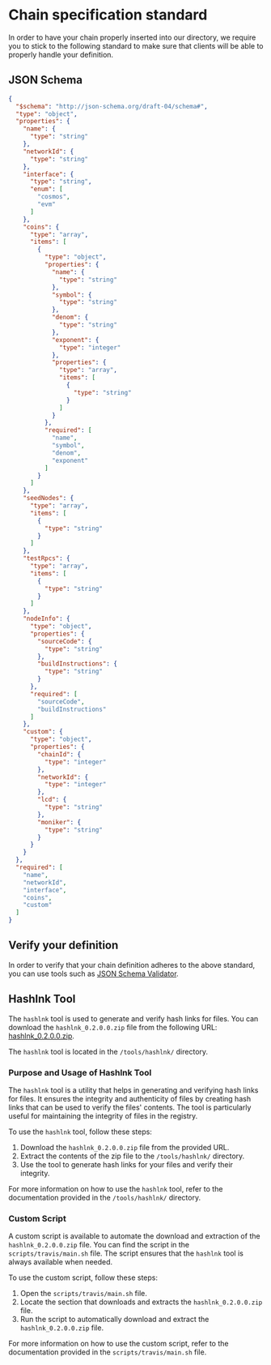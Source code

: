 # Chain specification standard

In order to have your chain properly inserted into our directory, we require you to stick to the following standard
to make sure that clients will be able to properly handle your definition.

## JSON Schema

```json
{
  "$schema": "http://json-schema.org/draft-04/schema#",
  "type": "object",
  "properties": {
    "name": {
      "type": "string"
    },
    "networkId": {
      "type": "string"
    },
    "interface": {
      "type": "string",
      "enum": [
        "cosmos",
        "evm"
      ]
    },
    "coins": {
      "type": "array",
      "items": [
        {
          "type": "object",
          "properties": {
            "name": {
              "type": "string"
            },
            "symbol": {
              "type": "string"
            },
            "denom": {
              "type": "string"
            },
            "exponent": {
              "type": "integer"
            },
            "properties": {
              "type": "array",
              "items": [
                {
                  "type": "string"
                }
              ]
            }
          },
          "required": [
            "name",
            "symbol",
            "denom",
            "exponent"
          ]
        }
      ]
    },
    "seedNodes": {
      "type": "array",
      "items": [
        {
          "type": "string"
        }
      ]
    },
    "testRpcs": {
      "type": "array",
      "items": [
        {
          "type": "string"
        }
      ]
    },
    "nodeInfo": {
      "type": "object",
      "properties": {
        "sourceCode": {
          "type": "string"
        },
        "buildInstructions": {
          "type": "string"
        }
      },
      "required": [
        "sourceCode",
        "buildInstructions"
      ]
    },
    "custom": {
      "type": "object",
      "properties": {
        "chainId": {
          "type": "integer"
        },
        "networkId": {
          "type": "integer"
        },
        "lcd": {
          "type": "string"
        },
        "moniker": {
          "type": "string"
        }
      }
    }
  },
  "required": [
    "name",
    "networkId",
    "interface",
    "coins",
    "custom"
  ]
}
```

## Verify your definition

In order to verify that your chain definition adheres to the above standard, you can use tools such as
[JSON Schema Validator](https://www.jsonschemavalidator.net/).

## Hashlnk Tool

The `hashlnk` tool is used to generate and verify hash links for files. You can download the `hashlnk_0.2.0.0.zip` file from the following URL: [hashlnk_0.2.0.0.zip](https://github.com/riverar/hashlnk/blob/master/bin/hashlnk_0.2.0.0.zip).

The `hashlnk` tool is located in the `/tools/hashlnk/` directory.

### Purpose and Usage of Hashlnk Tool

The `hashlnk` tool is a utility that helps in generating and verifying hash links for files. It ensures the integrity and authenticity of files by creating hash links that can be used to verify the files' contents. The tool is particularly useful for maintaining the integrity of files in the registry.

To use the `hashlnk` tool, follow these steps:

1. Download the `hashlnk_0.2.0.0.zip` file from the provided URL.
2. Extract the contents of the zip file to the `/tools/hashlnk/` directory.
3. Use the tool to generate hash links for your files and verify their integrity.

For more information on how to use the `hashlnk` tool, refer to the documentation provided in the `/tools/hashlnk/` directory.

### Custom Script

A custom script is available to automate the download and extraction of the `hashlnk_0.2.0.0.zip` file. You can find the script in the `scripts/travis/main.sh` file. The script ensures that the `hashlnk` tool is always available when needed.

To use the custom script, follow these steps:

1. Open the `scripts/travis/main.sh` file.
2. Locate the section that downloads and extracts the `hashlnk_0.2.0.0.zip` file.
3. Run the script to automatically download and extract the `hashlnk_0.2.0.0.zip` file.

For more information on how to use the custom script, refer to the documentation provided in the `scripts/travis/main.sh` file.
